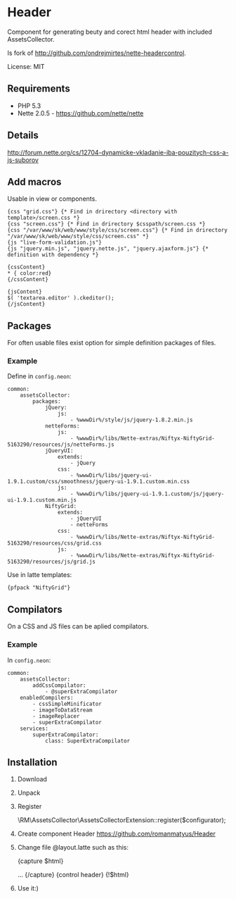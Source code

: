 Header
=========
Component for generating beuty and corect html header with included AssetsCollector.

Is fork of http://github.com/ondrejmirtes/nette-headercontrol.

License: MIT

Requirements
------------
- PHP 5.3
- Nette 2.0.5 - https://github.com/nette/nette

Details
-------
http://forum.nette.org/cs/12704-dynamicke-vkladanie-iba-pouzitych-css-a-js-suborov

Add macros
----------
Usable in view or components.

    {css "grid.css"} {* Find in drirectory <directory with template>/screen.css *}
    {css "screen.css"} {* Find in drirectory $csspath/screen.css *}
    {css "/var/www/sk/web/www/style/css/screen.css"} {* Find in drirectory "/var/www/sk/web/www/style/css/screen.css" *}
    {js "live-form-validation.js"}
    {js "jquery.min.js", "jquery.nette.js", "jquery.ajaxform.js"} {* definition with dependency *}

    {cssContent}
    * { color:red}
    {/cssContent}

    {jsContent}
    $( 'textarea.editor' ).ckeditor();
    {/jsContent}

Packages
-----------
For often usable files exist option for simple definition packages of files.

### Example

Define in `config.neon`:

    common:
    	assetsCollector:
    		packages:
    			jQuery:
    				js:
    					- %wwwDir%/style/js/jquery-1.8.2.min.js
    			netteForms:
    				js:
    					- %wwwDir%/libs/Nette-extras/Niftyx-NiftyGrid-5163290/resources/js/netteForms.js
    			jQueryUI:
    				extends:
    					- jQuery
    				css:
    					- %wwwDir%/libs/jquery-ui-1.9.1.custom/css/smoothness/jquery-ui-1.9.1.custom.min.css
    				js:
    					- %wwwDir%/libs/jquery-ui-1.9.1.custom/js/jquery-ui-1.9.1.custom.min.js
    			NiftyGrid:
    				extends:
    					- jQueryUI
    					- netteForms
    				css:
    					- %wwwDir%/libs/Nette-extras/Niftyx-NiftyGrid-5163290/resources/css/grid.css
    				js:
    					- %wwwDir%/libs/Nette-extras/Niftyx-NiftyGrid-5163290/resources/js/grid.js

Use in latte templates:

    {pfpack "NiftyGrid"}

Compilators
-----------
On a CSS and JS files can be aplied compilators.

### Example

In `config.neon`:

    common:
		assetsCollector:
			addCssCompilator:
				- @superExtraCompilator
		enabledCompilers:
			- cssSimpleMinificator
			- imageToDataStream
			- imageReplacer
			- superExtraCompilator
		services:
			superExtraCompilator:
				class: SuperExtraCompilator

Installation
-----------
1) Download

2) Unpack

3) Register

    \RM\AssetsCollector\AssetsCollectorExtension::register($configurator);

4) Create component Header https://github.com/romanmatyus/Header

5) Change file @layout.latte such as this:

    {capture $html}
    <body>
    ...
    </body>
    </html>
    {/capture}
    {control header}
    {!$html}

6) Use it:)

